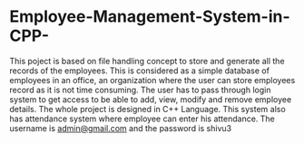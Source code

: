 # Employee-Management-System-in-CPP-
This poject is based on file handling concept to store and generate all the records of the employees.
This is considered as a simple database of employees in an office, an organization where the user can store employees record as it is not time consuming.
The user has to pass through login system to get access to be able to add, view, modify and remove employee details.
The whole project is designed in C++ Language.
This system also has attendance system where employee can enter his attendance.
The username is admin@gmail.com and the password is shivu3
